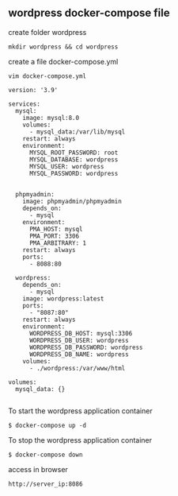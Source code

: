 ## wordpress docker-compose file

create folder wordpress
```
mkdir wordpress && cd wordpress
```
create a file docker-compose.yml
```
vim docker-compose.yml
```
```
version: '3.9'

services:
  mysql:
    image: mysql:8.0
    volumes:
      - mysql_data:/var/lib/mysql
    restart: always
    environment:
      MYSQL_ROOT_PASSWORD: root
      MYSQL_DATABASE: wordpress
      MYSQL_USER: wordpress
      MYSQL_PASSWORD: wordpress
    

  phpmyadmin:
    image: phpmyadmin/phpmyadmin
    depends_on:
      - mysql
    environment:
      PMA_HOST: mysql
      PMA_PORT: 3306
      PMA_ARBITRARY: 1
    restart: always
    ports:
      - 8088:80

  wordpress:
    depends_on:
      - mysql
    image: wordpress:latest
    ports:
      - "8087:80"
    restart: always
    environment:
      WORDPRESS_DB_HOST: mysql:3306
      WORDPRESS_DB_USER: wordpress
      WORDPRESS_DB_PASSWORD: wordpress
      WORDPRESS_DB_NAME: wordpress
    volumes:
      - ./wordpress:/var/www/html

volumes:
  mysql_data: {}


```

To start the wordpress application container
```
$ docker-compose up -d
```
To stop the wordpress application container
```
$ docker-compose down
```
access in browser
```
http://server_ip:8086
```

